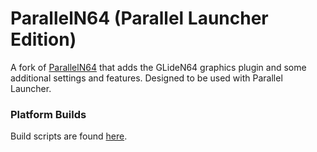 # ParallelN64 (Parallel Launcher Edition)

A fork of [ParallelN64](https://git.libretro.com/libretro/parallel-n64) that adds the GLideN64 graphics plugin and some additional settings and features. Designed to be used with Parallel Launcher.

### Platform Builds

Build scripts are found [here](https://gitlab.com/parallel-launcher/parallel-n64/-/tree/master/scripts).

